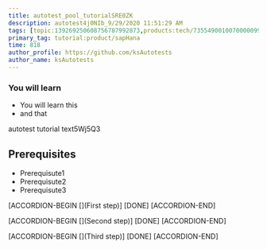```yaml
---
title: autotest_pool_tutorialSRE0ZK
description: autotest4j0NIb_9/29/2020 11:51:29 AM
tags: [topic:139269250608756787992873,products:tech/73554900100700000996,tutorial:experience/advanced]
primary_tag: tutorial:product/sapHana
time: 818
author_profile: https://github.com/ksAutotests
author_name: ksAutotests
---
```

### You will learn
- You will learn this
- and that

autotest tutorial text5Wj5Q3

## Prerequisites
- Prerequisute1
- Prerequisute2
- Prerequisute3

[ACCORDION-BEGIN [](First step)]
[DONE]
[ACCORDION-END]

[ACCORDION-BEGIN [](Second step)]
[DONE]
[ACCORDION-END]

[ACCORDION-BEGIN [](Third step)]
[DONE]
[ACCORDION-END]


